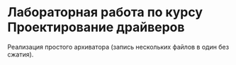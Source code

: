 # Лабораторная работа по курсу Проектирование драйверов
Реализация простого архиватора (запись нескольких файлов в один без сжатия). 
